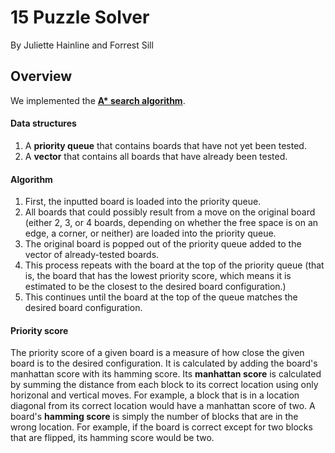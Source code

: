 # 15 Puzzle Solver
By Juliette Hainline and Forrest Sill

## Overview
We implemented the **[A* search algorithm](https://en.wikipedia.org/wiki/A*_search_algorithm])**.

#### Data structures
1. A **priority queue** that contains boards that have not yet been tested.
1. A **vector** that contains all boards that have already been tested.

#### Algorithm
1. First, the inputted board is loaded into the priority queue.
1. All boards that could possibly result from a move on the original board (either 2, 3, or 4 boards, depending on whether the free space is on an edge, a corner, or neither) are loaded into the priority queue.
1. The original board is popped out of the priority queue added to the vector of already-tested boards.
1. This process repeats with the board at the top of the priority queue (that is, the board that has the lowest priority score, which means it is estimated to be the closest to the desired board configuration.)
1. This continues until the board at the top of the queue matches the desired board configuration.

#### Priority score

The priority score of a given board is a measure of how close the given board is to the desired configuration. It is calculated by adding the board's manhattan score with its hamming score. Its **manhattan score** is calculated by summing the distance from each block to its correct location using only horizonal and vertical moves. For example, a block that is in a location diagonal from its correct location would have a manhattan score of two. A board's **hamming score** is simply the number of blocks that are in the wrong location. For example, if the board is correct except for two blocks that are flipped, its hamming score would be two.
